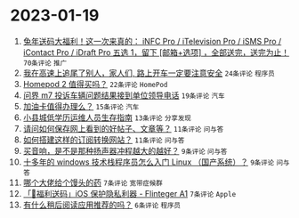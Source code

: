 # 2023-01-19

1. [兔年送码大福利！这一次来真的： iNFC Pro / iTelevision Pro / iSMS Pro / iContact Pro / iDraft Pro 五选 1，留下 [邮箱+选项] ，全部送完，送完为止！](https://www.v2ex.com/t/909811) `70条评论` `推广`
1. [我在高速上追尾了别人，家人们, 路上开车一定要注意安全](https://www.v2ex.com/t/909810) `24条评论` `程序员`
1. [Homepod 2 值得买吗？](https://www.v2ex.com/t/909814) `22条评论` `HomePod`
1. [问界 m7 投诉车辆问题结果接到单位领导电话](https://www.v2ex.com/t/909816) `19条评论` `汽车`
1. [加油卡值得办理么？](https://www.v2ex.com/t/909813) `15条评论` `汽车`
1. [小县城低学历运维人员生存指南](https://www.v2ex.com/t/909824) `13条评论` `分享发现`
1. [请问如何保存网上看到的好帖子、文章等？](https://www.v2ex.com/t/909823) `11条评论` `问与答`
1. [如何搭建这样的订阅转换网站？](https://www.v2ex.com/t/909812) `11条评论` `问与答`
1. [买音响，是不是那种扬声器冲程越大的越好？](https://www.v2ex.com/t/909820) `9条评论` `问与答`
1. [十多年的 windows 技术栈程序员怎么入门 Linux （国产系统）？](https://www.v2ex.com/t/909815) `9条评论` `问与答`
1. [哪个大佬给个馒头的药](https://www.v2ex.com/t/909822) `7条评论` `宽带症候群`
1. [「🎉福利送码」iOS 保护隐私利器 - Flinteger A1](https://www.v2ex.com/t/909817) `7条评论` `Apple`
1. [有什么稍后阅读应用推荐的吗？](https://www.v2ex.com/t/909825) `6条评论` `程序员`
